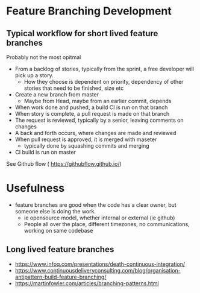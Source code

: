 # Feature Branching Development

## Typical workflow for short lived feature branches

Probably not the most opitmal

- From a backlog of stories, typically from the sprint, a free developer will pick up a story.
  - How they choose is dependent on priority, dependency of other stories that need to be finished, size etc
- Create a new branch from master
  - Maybe from Head, maybe from an earlier commit, depends
- When work done and pushed, a build CI is run on that branch
- When story is complete, a pull request is made on that branch
- The request is reviewed, typically by a senior, leaving comments on changes
- A back and forth occurs, where changes are made and reviewed
- When pull request is approved, it is merged with maseter
  - typically done by squashing commits and merging
- CI build is run on master

See Github flow ( https://githubflow.github.io/)

# Usefulness

- feature branches are good when the code has a clear owner, but someone else is doing the work.
  - ie opensource model, whether internal or external (ie github)
  - People all over the place, different timezones,  no communications, working on same codebase


## Long lived feature branches

- https://www.infoq.com/presentations/death-continuous-integration/
- https://www.continuousdeliveryconsulting.com/blog/organisation-antipattern-build-feature-branching/
- https://martinfowler.com/articles/branching-patterns.html
